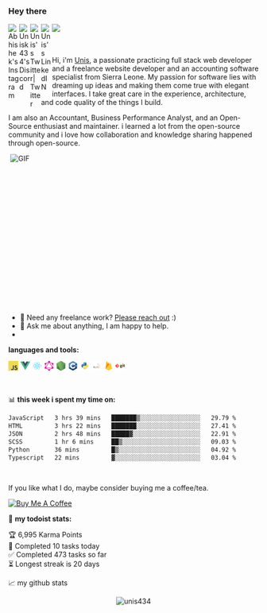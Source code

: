 ### Hey there 
<a href="https://www.instagram.com/unis_k/">
  <img align="left" alt="Abhishek's Instagram" width="22px" src="https://raw.githubusercontent.com/hussainweb/hussainweb/main/icons/instagram.png" />
</a>
<a href="https://discord.gg/RmYedwJRxG">
  <img align="left" alt="Unisk434's Discord" width="22px" src="https://raw.githubusercontent.com/peterthehan/peterthehan/master/assets/discord.svg" />
</a>
<a href="https://twitter.com/Corporate_G_">
  <img align="left" alt="Unis's Twitter| Twitter" width="22px" src="https://raw.githubusercontent.com/peterthehan/peterthehan/master/assets/twitter.svg" />
</a>
<a href="https://www.linkedin.com/in/unisk434/">
  <img align="left" alt="Unis's LinkedIN" width="22px" src="https://raw.githubusercontent.com/peterthehan/peterthehan/master/assets/linkedin.svg" />
</a>

![](https://visitor-badge.glitch.me/badge?page_id=unis434.unis434)

<br />

Hi, i'm [Unis](https://unis434.github.io/Personal_Resume/index.html), a passionate practicing full stack web developer and a freelance website developer and an accounting software specialist from Sierra Leone. My passion for software lies with dreaming up ideas and making them come true with elegant interfaces. I take great care in the experience, architecture, and code quality of the things I build.

I am also an Accountant, Business Performance Analyst, and an Open-Source enthusiast and maintainer. i learned a lot from the open-source community and i love how collaboration and knowledge sharing happened through open-source.


  <img align="right" alt="GIF" src="https://github.com/abhisheknaiidu/abhisheknaiidu/blob/master/code.gif?raw=true" width="500" height="320" />
  <br>
  
- 💼 Need any freelance work? [Please reach out](mailto:unisk434@gmail.com) :)
- 💬 Ask me about anything, I am happy to help.
- 
  <br>


**languages and tools:**  

<code><img height="20" src="https://raw.githubusercontent.com/github/explore/80688e429a7d4ef2fca1e82350fe8e3517d3494d/topics/javascript/javascript.png"></code>
<code><img height="20" src="https://raw.githubusercontent.com/github/explore/80688e429a7d4ef2fca1e82350fe8e3517d3494d/topics/vue/vue.png"></code>
<code><img height="20" src="https://raw.githubusercontent.com/github/explore/80688e429a7d4ef2fca1e82350fe8e3517d3494d/topics/react/react.png"></code>
<code><img height="20" src="https://raw.githubusercontent.com/github/explore/5c058a388828bb5fde0bcafd4bc867b5bb3f26f3/topics/graphql/graphql.png"></code>
<code><img height="20" src="https://raw.githubusercontent.com/github/explore/80688e429a7d4ef2fca1e82350fe8e3517d3494d/topics/nodejs/nodejs.png"></code>
<code><img height="20" src="https://raw.githubusercontent.com/github/explore/80688e429a7d4ef2fca1e82350fe8e3517d3494d/topics/cpp/cpp.png"></code>
<code><img height="20" src="https://raw.githubusercontent.com/github/explore/80688e429a7d4ef2fca1e82350fe8e3517d3494d/topics/python/python.png"></code>
<code><img height="20" src="https://raw.githubusercontent.com/github/explore/80688e429a7d4ef2fca1e82350fe8e3517d3494d/topics/mysql/mysql.png"></code>
<code><img height="20" src="https://raw.githubusercontent.com/github/explore/80688e429a7d4ef2fca1e82350fe8e3517d3494d/topics/firebase/firebase.png"></code>
<code><img height="20" src="https://raw.githubusercontent.com/github/explore/80688e429a7d4ef2fca1e82350fe8e3517d3494d/topics/git/git.png"></code>

  <br>

📊 **this week i spent my time on:**
<!--START_SECTION:waka-->

```text
JavaScript   3 hrs 39 mins   ███████▒░░░░░░░░░░░░░░░░░   29.79 %
HTML         3 hrs 22 mins   ███████░░░░░░░░░░░░░░░░░░   27.41 %
JSON         2 hrs 48 mins   █████▓░░░░░░░░░░░░░░░░░░░   22.91 %
SCSS         1 hr 6 mins     ██▒░░░░░░░░░░░░░░░░░░░░░░   09.03 %
Python       36 mins         █▒░░░░░░░░░░░░░░░░░░░░░░░   04.92 %
Typescript   22 mins         ▓░░░░░░░░░░░░░░░░░░░░░░░░   03.04 %
```
  <br>

<!--END_SECTION:waka-->

If you like what I do, maybe consider buying me a coffee/tea.

<a href="https://buymeacoffee.com/?via=unisk434" target="_blank"><img src="https://cdn.buymeacoffee.com/buttons/v2/default-red.png" alt="Buy Me A Coffee" width="150" ></a>

🚧 **my todoist stats:**
<!-- TODO-IST:START -->
🏆  6,995 Karma Points           
🌸  Completed 10 tasks today           
✅  Completed 473 tasks so far           
⏳  Longest streak is 20 days
<!-- TODO-IST:END -->


📈 my github stats

<p align="center"> <img src="https://github-readme-stats.vercel.app/api?username=unis434&show_icons=true&theme=gotham" alt="unis434" />




